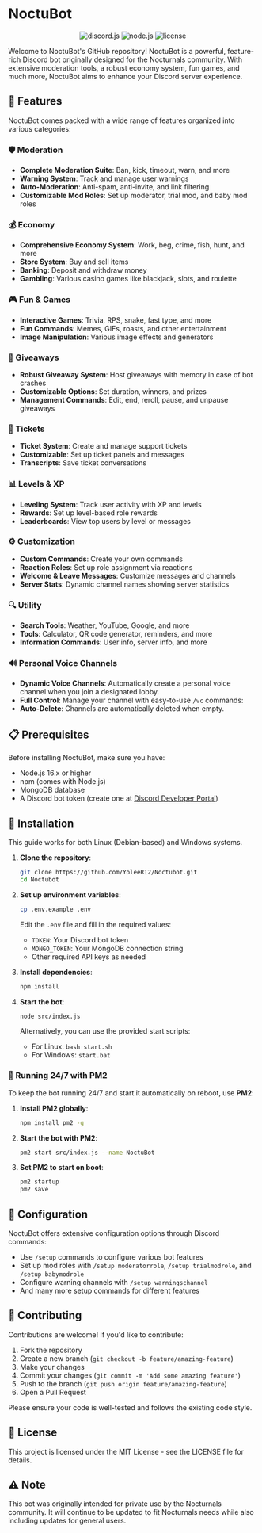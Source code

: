 # NoctuBot

<div align="center">
  <img src="https://img.shields.io/badge/discord.js-v14-blue.svg" alt="discord.js">
  <img src="https://img.shields.io/badge/node-16.x-green.svg" alt="node.js">
  <img src="https://img.shields.io/badge/license-MIT-orange.svg" alt="license">
</div>

Welcome to NoctuBot's GitHub repository! NoctuBot is a powerful, feature-rich Discord bot originally designed for the Nocturnals community. With extensive moderation tools, a robust economy system, fun games, and much more, NoctuBot aims to enhance your Discord server experience.

## 🌟 Features

NoctuBot comes packed with a wide range of features organized into various categories:

### 🛡️ Moderation
- **Complete Moderation Suite**: Ban, kick, timeout, warn, and more
- **Warning System**: Track and manage user warnings
- **Auto-Moderation**: Anti-spam, anti-invite, and link filtering
- **Customizable Mod Roles**: Set up moderator, trial mod, and baby mod roles

### 💰 Economy
- **Comprehensive Economy System**: Work, beg, crime, fish, hunt, and more
- **Store System**: Buy and sell items
- **Banking**: Deposit and withdraw money
- **Gambling**: Various casino games like blackjack, slots, and roulette

### 🎮 Fun & Games
- **Interactive Games**: Trivia, RPS, snake, fast type, and more
- **Fun Commands**: Memes, GIFs, roasts, and other entertainment
- **Image Manipulation**: Various image effects and generators

### 🎁 Giveaways
- **Robust Giveaway System**: Host giveaways with memory in case of bot crashes
- **Customizable Options**: Set duration, winners, and prizes
- **Management Commands**: Edit, end, reroll, pause, and unpause giveaways

### 🎫 Tickets
- **Ticket System**: Create and manage support tickets
- **Customizable**: Set up ticket panels and messages
- **Transcripts**: Save ticket conversations

### 📊 Levels & XP
- **Leveling System**: Track user activity with XP and levels
- **Rewards**: Set up level-based role rewards
- **Leaderboards**: View top users by level or messages

### ⚙️ Customization
- **Custom Commands**: Create your own commands
- **Reaction Roles**: Set up role assignment via reactions
- **Welcome & Leave Messages**: Customize messages and channels
- **Server Stats**: Dynamic channel names showing server statistics

### 🔍 Utility
- **Search Tools**: Weather, YouTube, Google, and more
- **Tools**: Calculator, QR code generator, reminders, and more
- **Information Commands**: User info, server info, and more

### 🔊 Personal Voice Channels
- **Dynamic Voice Channels**: Automatically create a personal voice channel when you join a designated lobby.
- **Full Control**: Manage your channel with easy-to-use `/vc` commands:
- **Auto-Delete**: Channels are automatically deleted when empty.

## 📋 Prerequisites

Before installing NoctuBot, make sure you have:

- Node.js 16.x or higher
- npm (comes with Node.js)
- MongoDB database
- A Discord bot token (create one at [Discord Developer Portal](https://discord.com/developers/applications))

## 🚀 Installation

This guide works for both Linux (Debian-based) and Windows systems.

1. **Clone the repository**:
   ```bash
   git clone https://github.com/YoleeR12/Noctubot.git
   cd Noctubot
   ```

2. **Set up environment variables**:
   ```bash
   cp .env.example .env
   ```
   Edit the `.env` file and fill in the required values:
   - `TOKEN`: Your Discord bot token
   - `MONGO_TOKEN`: Your MongoDB connection string
   - Other required API keys as needed

3. **Install dependencies**:
   ```bash
   npm install
   ```

4. **Start the bot**:
   ```bash
   node src/index.js
   ```
   
   Alternatively, you can use the provided start scripts:
   - For Linux: `bash start.sh`
   - For Windows: `start.bat`

### 🔄 Running 24/7 with PM2

To keep the bot running 24/7 and start it automatically on reboot, use **PM2**:

1. **Install PM2 globally**:
   ```bash
   npm install pm2 -g
   ```

2. **Start the bot with PM2**:
   ```bash
   pm2 start src/index.js --name NoctuBot
   ```

3. **Set PM2 to start on boot**:
   ```bash
   pm2 startup
   pm2 save
   ```

## 🔧 Configuration

NoctuBot offers extensive configuration options through Discord commands:

- Use `/setup` commands to configure various bot features
- Set up mod roles with `/setup moderatorrole`, `/setup trialmodrole`, and `/setup babymodrole`
- Configure warning channels with `/setup warningschannel`
- And many more setup commands for different features

## 🤝 Contributing

Contributions are welcome! If you'd like to contribute:

1. Fork the repository
2. Create a new branch (`git checkout -b feature/amazing-feature`)
3. Make your changes
4. Commit your changes (`git commit -m 'Add some amazing feature'`)
5. Push to the branch (`git push origin feature/amazing-feature`)
6. Open a Pull Request

Please ensure your code is well-tested and follows the existing code style.

## 📝 License

This project is licensed under the MIT License - see the LICENSE file for details.

## ⚠️ Note

This bot was originally intended for private use by the Nocturnals community. It will continue to be updated to fit Nocturnals needs while also including updates for general users.
